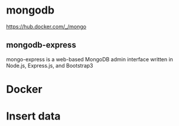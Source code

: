 # mongodb

https://hub.docker.com/_/mongo

## mongodb-express

mongo-express is a web-based MongoDB admin interface written in Node.js, Express.js, and Bootstrap3

# Docker


# Insert data
